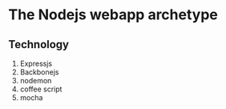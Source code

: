 
The Nodejs webapp archetype
=======================

Technology
---------------

1. Expressjs
2. Backbonejs
3. nodemon
4. coffee script
5. mocha
